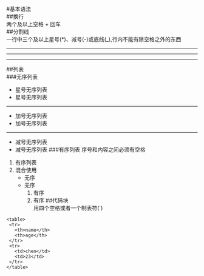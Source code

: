 #基本语法  
##换行  
两个及以上空格 + 回车   
##分割线  
一行中三个及以上星号(*)、减号(-)或底线(_),行内不能有除空格之外的东西  
*  *  *  
---  
___  
##列表  
###无序列表  
* 星号无序列表  
* 星号无序列表  
---  
+ 加号无序列表
+ 加号无序列表
---
- 减号无序列表
- 减号无序列表
###有序列表
序号和内容之间必须有空格  
1. 有序列表
2. 混合使用  
   * 无序  
   * 无序
     1. 有序
     2. 有序
##代码块  
用四个空格或者一个制表符(`)  
```
<table>
 <tr>
   <th>name</th>
   <th>age</th>
 </tr>
 <tr>
   <td>chen</td>
   <td>23</td>
 </tr>    
</table>
```